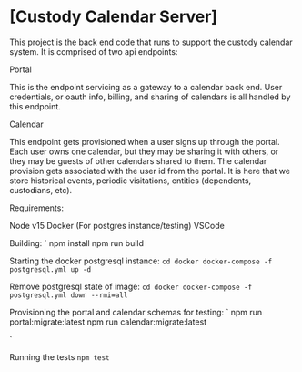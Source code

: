 # [Custody Calendar Server]

This project is the back end code that runs to support the custody calendar system. It is comprised of two api endpoints:

Portal

This is the endpoint servicing as a gateway to a calendar back end. User credentials, or oauth info, billing, and sharing of calendars is all handled by this endpoint.

Calendar

This endpoint gets provisioned when a user signs up through the portal. Each user owns one calendar, but they may be sharing it with others, or they may be guests of other calendars shared to them. The calendar provision gets associated with the user id from the portal. It is here that we store historical events, periodic visitations, entities (dependents, custodians, etc).

Requirements:

Node v15
Docker (For postgres instance/testing)
VSCode 

Building:
`
npm install
npm run build


Starting the docker postgresql instance:
`
cd docker
docker-compose -f postgresql.yml up -d
`

Remove postgresql state of image:
`
cd docker
docker-compose -f postgresql.yml down --rmi=all
`

Provisioning the portal and calendar schemas for testing:
`
npm run portal:migrate:latest
npm run calendar:migrate:latest

`

Running the tests
`
npm test
`
